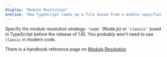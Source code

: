 ```yaml
---
display: "Module Resolution"
oneline: "How TypeScript looks up a file based from a module specifier."
---
```


Specify the module resolution strategy: `'node'` (Node.js) or `'classic'` (used in TypeScript before the release of 1.6).
You probably won't need to use `classic` in modern code.

There is a handbook reference page on [Module Resolution](/docs/handbook/module-resolution.html)
